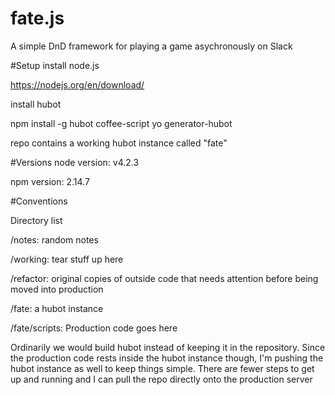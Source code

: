 # fate.js

A simple DnD framework for playing a game asychronously on Slack


#Setup
install node.js

https://nodejs.org/en/download/

install hubot

npm install -g hubot coffee-script yo generator-hubot

repo contains a working hubot instance called "fate"

#Versions
node version: v4.2.3

npm version: 2.14.7

#Conventions

Directory list

/notes:              random notes

/working:         tear stuff up here

/refactor:          original copies of outside code that needs attention before being moved into production

/fate:                 a hubot instance

/fate/scripts:      Production code goes here

Ordinarily we would build hubot instead of keeping it in the repository. Since the production code rests inside
the hubot instance though, I'm pushing the hubot instance as well to keep things simple. There are fewer steps
to get up and running and I can pull the repo directly onto the production server

